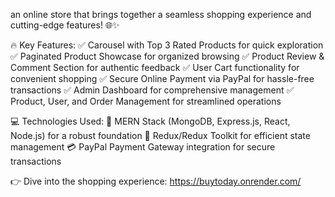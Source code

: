 an online store that brings together a seamless shopping experience and cutting-edge features! 🌐✨

🔥 Key Features:
✅ Carousel with Top 3 Rated Products for quick exploration
✅ Paginated Product Showcase for organized browsing
✅ Product Review & Comment Section for authentic feedback
✅ User Cart functionality for convenient shopping
✅ Secure Online Payment via PayPal for hassle-free transactions
✅ Admin Dashboard for comprehensive management
✅ Product, User, and Order Management for streamlined operations

💻 Technologies Used:
🚀 MERN Stack (MongoDB, Express.js, React, Node.js) for a robust foundation
🔄 Redux/Redux Toolkit for efficient state management
💳 PayPal Payment Gateway integration for secure transactions

👉 Dive into the shopping experience: https://buytoday.onrender.com/
